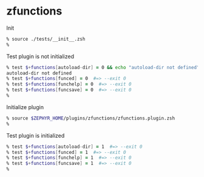 # zfunctions

Init

```zsh
% source ./tests/__init__.zsh
%
```

Test plugin is not initialized

```zsh
% test $+functions[autoload-dir] = 0 && echo "autoload-dir not defined"
autoload-dir not defined
% test $+functions[funced] = 0  #=> --exit 0
% test $+functions[funchelp] = 0  #=> --exit 0
% test $+functions[funcsave] = 0  #=> --exit 0
%
```

Initialize plugin

```zsh
% source $ZEPHYR_HOME/plugins/zfunctions/zfunctions.plugin.zsh
%
```

Test plugin is initialized

```zsh
% test $+functions[autoload-dir] = 1  #=> --exit 0
% test $+functions[funced] = 1  #=> --exit 0
% test $+functions[funchelp] = 1  #=> --exit 0
% test $+functions[funcsave] = 1  #=> --exit 0
%
```
